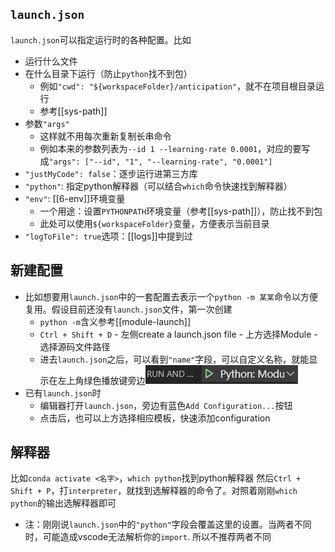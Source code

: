 ## `launch.json`
`launch.json`可以指定运行时的各种配置。比如
- 运行什么文件
- 在什么目录下运行（防止`python`找不到包）
  - 例如`"cwd": "${workspaceFolder}/anticipation"`，就不在项目根目录运行
  - 参考[[sys-path]]
- 参数`"args"`
  - 这样就不用每次重新复制长串命令
  - 例如本来的参数列表为`--id 1 --learning-rate 0.0001`，对应的要写成`"args": ["--id", "1", "--learning-rate", "0.0001"]`
- `"justMyCode": false`：逐步运行进第三方库
- `"python"`: 指定python解释器（可以结合`which`命令快速找到解释器）
- `"env"`: [[6-env]]环境变量
  - 一个用途：设置`PYTHONPATH`环境变量（参考[[sys-path]]），防止找不到包
  - 此处可以使用`${workspaceFolder}`变量，方便表示当前目录
- `"logToFile": true`选项：[[logs]]中提到过
## 新建配置
- 比如想要用`launch.json`中的一套配置去表示一个`python -m 某某`命令以方便复用。假设目前还没有`launch.json`文件，第一次创建
  - `python -m`含义参考[[module-launch]]
  - `Ctrl + Shift + D` - 左侧create a launch.json file - 上方选择Module - 选择源码文件路径
  - 进去`launch.json`之后，可以看到`"name"`字段，可以自定义名称，就能显示在左上角绿色播放键旁边![](launch.png)
- 已有`launch.json`时
  - 编辑器打开`launch.json`，旁边有蓝色`Add Configuration...`按钮
  - 点击后，也可以上方选择相应模板，快速添加configuration
## 解释器
比如`conda activate <名字>`，`which python`找到python解释器
然后`Ctrl + Shift + P`，打`interpreter`，就找到选解释器的命令了。对照着刚刚`which python`的输出选解释器即可
- 注：刚刚说`launch.json`中的`"python"`字段会覆盖这里的设置。当两者不同时，可能造成vscode无法解析你的`import`. 所以不推荐两者不同